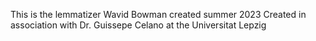 This is the lemmatizer Wavid Bowman created summer 2023
Created in association with Dr. Guissepe Celano at the Universitat Lepzig
